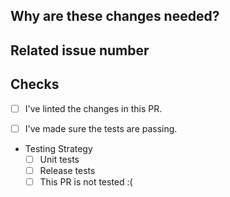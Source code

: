 <!-- Thank you for your contribution! Please review https://github.com/ray-project/ray/blob/master/CONTRIBUTING.rst before opening a pull request. -->

<!-- Please add a reviewer to the assignee section when you create a PR. If you don't have the access to it, we will shortly find a reviewer and assign them to your PR. -->

## Why are these changes needed?

<!-- Please give a short summary of the change and the problem this solves. -->

## Related issue number

<!-- For example: "Closes #1234" -->

## Checks

- [ ] I've linted the changes in this PR.
<!-- - [ ] I've included any doc changes needed for https://docs.ray.io/en/master/. -->
- [ ] I've made sure the tests are passing. 
- Testing Strategy
   - [ ] Unit tests
   - [ ] Release tests
   - [ ] This PR is not tested :(